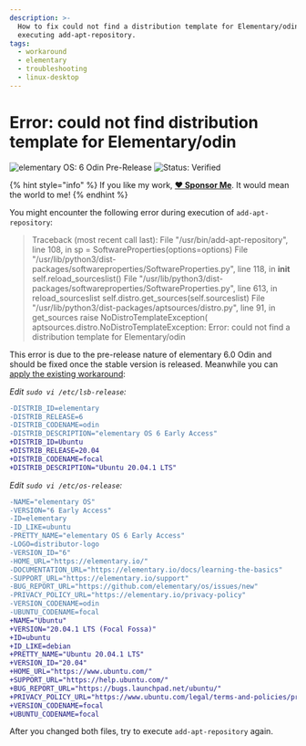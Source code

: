 ```yaml
---
description: >-
  How to fix could not find a distribution template for Elementary/odin when
  executing add-apt-repository.
tags:
  - workaround
  - elementary
  - troubleshooting
  - linux-desktop
---
```


# Error: could not find distribution template for Elementary/odin

![elementary OS: 6 Odin Pre-Release](https://img.shields.io/badge/elementary%C2%A0OS-6%20Odin-007aff) ![Status: Verified](https://img.shields.io/badge/status-verified-green.svg)

{% hint style="info" %}
If you like my work, [**❤️ Sponsor Me**](https://github.com/sponsors/marbetschar). It would mean the world to me!
{% endhint %}

You might encounter the following error during execution of `add-apt-repository`:

> Traceback \(most recent call last\): File "/usr/bin/add-apt-repository", line 108, in sp = SoftwareProperties\(options=options\) File "/usr/lib/python3/dist-packages/softwareproperties/SoftwareProperties.py", line 118, in **init** self.reload\_sourceslist\(\) File "/usr/lib/python3/dist-packages/softwareproperties/SoftwareProperties.py", line 613, in reload\_sourceslist self.distro.get\_sources\(self.sourceslist\)
> File "/usr/lib/python3/dist-packages/aptsources/distro.py", line 91, in get\_sources raise NoDistroTemplateException\( aptsources.distro.NoDistroTemplateException: Error: could not find a distribution template for Elementary/odin

This error is due to the pre-release nature of elementary 6.0 Odin and should be fixed once the stable version is released. Meanwhile you can [apply the existing workaround](https://github.com/elementary/os-patches/issues/136#issuecomment-698652540):

_Edit `sudo vi /etc/lsb-release`:_

```diff
-DISTRIB_ID=elementary
-DISTRIB_RELEASE=6
-DISTRIB_CODENAME=odin
-DISTRIB_DESCRIPTION="elementary OS 6 Early Access"
+DISTRIB_ID=Ubuntu
+DISTRIB_RELEASE=20.04
+DISTRIB_CODENAME=focal
+DISTRIB_DESCRIPTION="Ubuntu 20.04.1 LTS"
```

_Edit `sudo vi /etc/os-release`:_

```diff
-NAME="elementary OS"
-VERSION="6 Early Access"
-ID=elementary
-ID_LIKE=ubuntu
-PRETTY_NAME="elementary OS 6 Early Access"
-LOGO=distributor-logo
-VERSION_ID="6"
-HOME_URL="https://elementary.io/"
-DOCUMENTATION_URL="https://elementary.io/docs/learning-the-basics"
-SUPPORT_URL="https://elementary.io/support"
-BUG_REPORT_URL="https://github.com/elementary/os/issues/new"
-PRIVACY_POLICY_URL="https://elementary.io/privacy-policy"
-VERSION_CODENAME=odin
-UBUNTU_CODENAME=focal
+NAME="Ubuntu"
+VERSION="20.04.1 LTS (Focal Fossa)"
+ID=ubuntu
+ID_LIKE=debian
+PRETTY_NAME="Ubuntu 20.04.1 LTS"
+VERSION_ID="20.04"
+HOME_URL="https://www.ubuntu.com/"
+SUPPORT_URL="https://help.ubuntu.com/"
+BUG_REPORT_URL="https://bugs.launchpad.net/ubuntu/"
+PRIVACY_POLICY_URL="https://www.ubuntu.com/legal/terms-and-policies/privacy-policy"
+VERSION_CODENAME=focal
+UBUNTU_CODENAME=focal
```

After you changed both files, try to execute `add-apt-repository` again.

